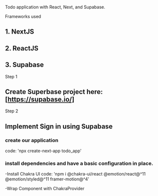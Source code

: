 Todo application with React, Next, and Supabase.


Frameworks used
## 1. NextJS
## 2. ReactJS
## 3. Supabase

Step 1
## Create Superbase project here:[https://supabase.io/]

Step 2
## Implement Sign in using Supabase
### create our application
code: 'npx create-next-app todo_app'

### install dependencies and have a basic configuration in place.
-Install Chakra UI 
code: 'npm i @chakra-ui/react @emotion/react@^11 @emotion/styled@^11 framer-motion@^4'

-Wrap Component with ChakraProvider


